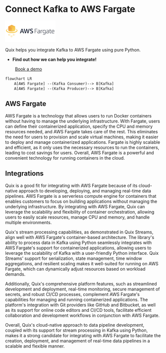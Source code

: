 # Connect Kafka to AWS Fargate

![](./images/logo_1.jpg)

Quix helps you integrate Kafka to AWS Fargate using pure Python.

<div class="grid cards blog-grid-card" markdown>

- __Find out how we can help you integrate!__

    <a class="md-button md-button--primary" href="https://share.hsforms.com/1iW0TmZzKQMChk0lxd_tGiw4yjw2?__hstc=175542013.2303933fbd746c0ac86d9ccbe9bc9100.1728383268831.1729603416735.1729620918855.31&__hssc=175542013.1.1729620918855&__hsfp=2132701734" target="_blank" style="margin:.5rem;">Book a demo</a>

</div>

```mermaid
flowchart LR
    A[AWS Fargate] --(Kafka Consumer)--> B[Kafka]
    A[AWS Fargate] --(Kafka Producer)--> B[Kafka]
```

## AWS Fargate

AWS Fargate is a technology that allows users to run Docker containers without having to manage the underlying infrastructure. With Fargate, users can define their containerized application, specify the CPU and memory resources needed, and AWS Fargate takes care of the rest. This eliminates the need for users to provision and scale virtual machines, making it easier to deploy and manage containerized applications. Fargate is highly scalable and efficient, as it only uses the necessary resources to run the containers, leading to cost savings for users. Overall, AWS Fargate is a powerful and convenient technology for running containers in the cloud.

## Integrations

Quix is a good fit for integrating with AWS Fargate because of its cloud-native approach to developing, deploying, and managing real-time data pipelines. AWS Fargate is a serverless compute engine for containers that enables customers to focus on building applications without managing the underlying infrastructure. By integrating with AWS Fargate, Quix can leverage the scalability and flexibility of container orchestration, allowing users to easily scale resources, manage CPU and memory, and handle multiple environments.

Quix's stream processing capabilities, as demonstrated in Quix Streams, align well with AWS Fargate's container-based architecture. The library's ability to process data in Kafka using Python seamlessly integrates with AWS Fargate's support for containerized applications, allowing users to leverage the scalability of Kafka with a user-friendly Python interface. Quix Streams' support for serialization, state management, time window aggregations, and resilient scaling makes it well-suited for running on AWS Fargate, which can dynamically adjust resources based on workload demands.

Additionally, Quix's comprehensive platform features, such as streamlined development and deployment, real-time monitoring, secure management of secrets, and robust CI/CD processes, complement AWS Fargate's capabilities for managing and running containerized applications. The platform's integration with Git providers like GitHub and Bitbucket, as well as its support for online code editors and CI/CD tools, facilitate efficient collaboration and development workflows in conjunction with AWS Fargate.

Overall, Quix's cloud-native approach to data pipeline development, coupled with its support for stream processing in Kafka using Python, makes it a strong candidate for integrating with AWS Fargate to facilitate the creation, deployment, and management of real-time data pipelines in a scalable and flexible manner.

